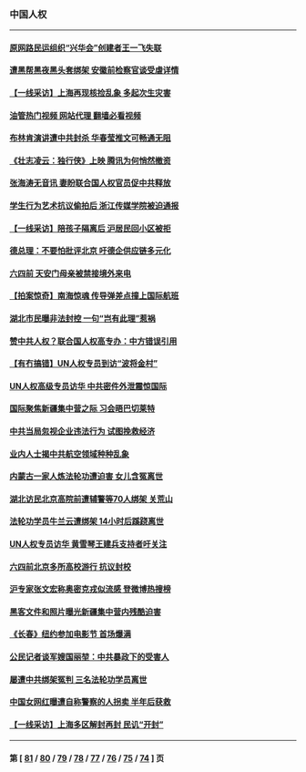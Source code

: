 ### 中国人权
---
#### [原网路民运组织“兴华会”创建者王一飞失联](../../pages/ncid278/n13747904.md?05292045) 
#### [遭黑帮黑夜黑头套绑架 安徽前检察官谈受虐详情](../../pages/ncid278/n13747659.md?05292045) 
#### [【一线采访】上海再现核捡乱象 多起次生灾害](../../pages/ncid278/n13747317.md?05292045) 
#### [油管热门视频 网站代理 翻墙必看视频](http://209.222.30.114:81/youtube.html?05292045)
#### [布林肯演讲遭中共封杀 华春莹推文可畅通无阻](../../pages/ncid278/n13747499.md?05292045) 
#### [《壮志凌云：独行侠》上映 腾讯为何悄然撤资](../../pages/ncid278/n13747452.md?05292045) 
#### [张海涛无音讯 妻盼联合国人权官员促中共释放](../../pages/ncid278/n13747402.md?05292045) 
#### [学生行为艺术抗议偷拍后 浙江传媒学院被迫通报](../../pages/ncid278/n13747378.md?05292045) 
#### [【一线采访】陪孩子隔离后 沪居民回小区被拒](../../pages/ncid278/n13747354.md?05292045) 
#### [德总理：不要怕批评北京 吁德企供应链多元化](../../pages/ncid278/n13747222.md?05292045) 
#### [六四前 天安门母亲被禁接境外来电](../../pages/ncid278/n13747151.md?05292045) 
#### [【拍案惊奇】南海惊魂 传导弹差点撞上国际航班](../../pages/ncid278/n13746784.md?05292045) 
#### [湖北市民曝非法封控 一句“岂有此理”惹祸](../../pages/ncid278/n13746925.md?05292045) 
#### [赞中共人权？联合国人权高专办：中方错误引用](../../pages/ncid278/n13745933.md?05292045) 
#### [【有冇搞错】UN人权专员到访“波将金村”](../../pages/ncid278/n13745359.md?05292045) 
#### [UN人权高级专员访华 中共密件外泄震惊国际](../../pages/ncid278/n13745817.md?05292045) 
#### [国际聚焦新疆集中营之际 习会晤巴切莱特](../../pages/ncid278/n13745118.md?05292045) 
#### [中共当局忽视企业违法行为 试图挽救经济](../../pages/ncid278/n13745568.md?05292045) 
#### [业内人士揭中共航空领域种种乱象](../../pages/ncid278/n13745602.md?05292045) 
#### [内蒙古一家人炼法轮功遭迫害 女儿含冤离世](../../pages/ncid278/n13744475.md?05292045) 
#### [湖北访民北京高院前遭辅警等70人绑架 关荒山](../../pages/ncid278/n13745002.md?05292045) 
#### [法轮功学员牛兰云遭绑架 14小时后蹊跷离世](../../pages/ncid278/n13744926.md?05292045) 
#### [UN人权专员访华 黄雪琴王建兵支持者吁关注](../../pages/ncid278/n13744651.md?05292045) 
#### [六四前北京多所高校游行 抗议封校](../../pages/ncid278/n13744574.md?05292045) 
#### [沪专家张文宏称奥密克戎似流感 登微博热搜榜](../../pages/ncid278/n13744510.md?05292045) 
#### [黑客文件和照片曝光新疆集中营内残酷迫害](../../pages/ncid278/n13743846.md?05292045) 
#### [《长春》纽约参加电影节  首场爆满](../../pages/ncid278/n13744183.md?05292045) 
#### [公民记者谈军嫂国丽堃：中共暴政下的受害人](../../pages/ncid278/n13744068.md?05292045) 
#### [屡遭中共绑架冤判 三名法轮功学员离世](../../pages/ncid278/n13743718.md?05292045) 
#### [中国女网红曝遭自称警察的人拐卖 半年后获救](../../pages/ncid278/n13743517.md?05292045) 
#### [【一线采访】上海多区解封再封 民讥“开封”](../../pages/ncid278/n13743050.md?05292045) 

---
#### 第 [ [81](./81.md?05292045) / [80](./80.md?05292045) / [79](./79.md?05292045) / [78](./78.md?05292045) / [77](./77.md?05292045) / [76](./76.md?05292045) / [75](./75.md?05292045) / [74](./74.md?05292045) ] 页

